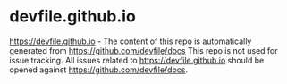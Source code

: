 # devfile.github.io
https://devfile.github.io - The content of this repo is automatically generated from https://github.com/devfile/docs
This repo is not used for issue tracking. All issues related to https://devfile.github.io should be opened against https://github.com/devfile/docs.
